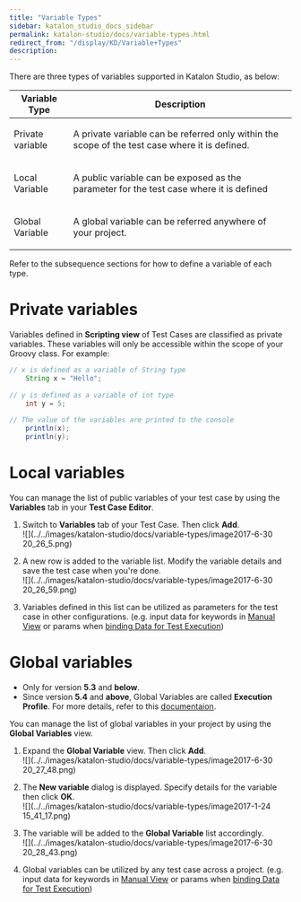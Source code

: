 ```yaml
---
title: "Variable Types" 
sidebar: katalon_studio_docs_sidebar
permalink: katalon-studio/docs/variable-types.html 
redirect_from: "/display/KD/Variable+Types" 
description: 
---
```

There are three types of variables supported in Katalon Studio, as below:

<table><thead><tr><th>Variable Type</th><th>Description</th></tr></thead><tbody><tr><td><p>Private variable</p></td><td><p>A private variable can be referred only within the scope of the test case where it is defined.</p></td></tr><tr><td><p>Local Variable</p></td><td><p>A public variable can be exposed as the parameter for the test case where it is defined</p></td></tr><tr><td><p>Global Variable</p></td><td><p>A global variable can be referred anywhere of your project.</p></td></tr></tbody></table>

Refer to the subsequence sections for how to define a variable of each type.

Private variables
=================

Variables defined in **Scripting view** of Test Cases are classified as private variables. These variables will only be accessible within the scope of your Groovy class. For example:

```groovy
// x is defined as a variable of String type
	String x = "Hello";
 
// y is defined as a variable of int type
    int y = 5;
		
// The value of the variables are printed to the console 
    println(x);
    println(y);
```

Local variables
===============

You can manage the list of public variables of your test case by using the **Variables** tab in your **Test Case Editor**.

1.  Switch to **Variables** tab of your Test Case. Then click **Add**.  
    ![](../../images/katalon-studio/docs/variable-types/image2017-6-30 20_26_5.png)  
      
    
2.  A new row is added to the variable list. Modify the variable details and save the test case when you're done.  
    ![](../../images/katalon-studio/docs/variable-types/image2017-6-30 20_26_59.png)  
      
    
3.  Variables defined in this list can be utilized as parameters for the test case in other configurations. (e.g. input data for keywords in [Manual View](/display/KD/Manual+View) or params when [binding Data for Test Execution](https://docs.katalon.com/display/KD/Execute+a+test+suite#Executeatestsuite-VariableBinding))

Global variables
================

*   Only for version **5.3** and **below**.
*   Since version **5.4** and **above**, Global Variables are called **Execution Profile**. For more details, refer to this [documentaion](https://docs.katalon.com/x/xAHR).

You can manage the list of global variables in your project by using the **Global Variables** view.

1.  Expand the **Global Variable** view. Then click **Add**.   
    ![](../../images/katalon-studio/docs/variable-types/image2017-6-30 20_27_48.png)  
      
    
2.  The **New variable** dialog is displayed. Specify details for the variable then click **OK**.  
    ![](../../images/katalon-studio/docs/variable-types/image2017-1-24 15_41_17.png)  
      
    
3.  The variable will be added to the **Global Variable** list accordingly.  
    ![](../../images/katalon-studio/docs/variable-types/image2017-6-30 20_28_43.png)  
      
    
4.  Global variables can be utilized by any test case across a project. (e.g. input data for keywords in [Manual View](/display/KD/Manual+View) or params when [binding Data for Test Execution](https://docs.katalon.com/display/KD/Design+a+Test+Suite#DesignaTestSuite-VariableBinding))